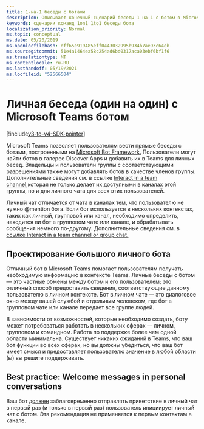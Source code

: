 ```yaml
---
title: 1-на-1 беседы с ботами
description: Описывает конечный сценарий беседы 1 на 1 с ботом в Microsoft Teams
keywords: сценарии команд 1on1 1to1 беседы бота
localization_priority: Normal
ms.topic: conceptual
ms.date: 05/20/2019
ms.openlocfilehash: dff65e919485eff0443032995b934b7ae93c64eb
ms.sourcegitcommit: 51e4a1464ea58c254ad6bd0317aca03ebf6bf1f6
ms.translationtype: MT
ms.contentlocale: ru-RU
ms.lasthandoff: 05/19/2021
ms.locfileid: "52566504"
---
```

# <a name="have-a-personal-one-on-one-conversation-with-a-microsoft-teams-bot"></a>Личная беседа (один на один) с Microsoft Teams ботом

[!include[v3-to-v4-SDK-pointer](~/includes/v3-to-v4-pointer-bots.md)]

Microsoft Teams позволяет пользователям вести прямые беседы с ботами, построенными на [Microsoft Bot Framework.](/azure/bot-service/?view=azure-bot-service-3.0&preserve-view=true) Пользователи могут найти ботов в галерее Discover Apps и добавить их в Teams для личных бесед. Владельцы и пользователи группы с соответствующими разрешениями также могут добавлять ботов в качестве членов группы. Дополнительные сведения см. в ссылке [Interact in a team channel,](~/resources/bot-v3/bot-conversations/bots-conv-channel.md)которая не только делает их доступными в каналах этой группы, но и для личного чата для всех этих пользователей.

Личный чат отличается от чата в каналах тем, что пользователю не нужно @mention бота. Если бот используется в нескольких контекстах, таких как личный, групповой или канал, необходимо определить, находится ли бот в групповом чате или канале, и обрабатывать сообщения немного по-другому. Дополнительные сведения см. в [ссылке Interact in a team channel or group chat.](~/resources/bot-v3/bot-conversations/bots-conv-proactive.md)

## <a name="designing-a-great-personal-bot"></a>Проектирование большого личного бота

Отличный бот в Microsoft Teams помогает пользователям получать необходимую информацию в контексте Teams. Личные беседы с ботом — это частные обмены между ботом и его пользователем; это отличный способ предоставить сведения, соответствующие данному пользователю в личном контексте. Бот в личном чате — это диалоговое окно между вашей службой и отдельным человеком, где бот в групповом чате или канале передает все группе людей.

В зависимости от возможностей, которые необходимо создать, боту может потребоваться работать в нескольких сферах — личном, групповом и командном. Работа по поддержке более чем одной области минимальна. Существует никаких ожиданий в Teams, что ваш бот функции во всех сферах, но вы должны убедиться, что ваш бот имеет смысл и предоставляет пользователю значение в любой области (ы) вы решите поддерживать.

## <a name="best-practice-welcome-messages-in-personal-conversations"></a>Best practice: Welcome messages in personal conversations

Ваш бот [должен](~/resources/bot-v3/bot-conversations/bots-conv-proactive.md) заблаговременно отправлять приветствие в личный чат в первый раз (и только в первый раз) пользователь инициирует личный чат с ботом. Эта рекомендация не применяется к первым контактам в канале.
